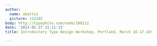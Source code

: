 ```yaml
---
author:
  name: abattis
  picture: 112245
body: http://typophile.com/node/100112
date: '2013-01-27 21:11:15'
title: Introductory Type Design Workshop, Portland, March 16-17-18!

---
```

